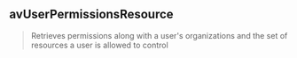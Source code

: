 ## avUserPermissionsResource

> Retrieves permissions along with a user's organizations and the set of resources a user is allowed to control

